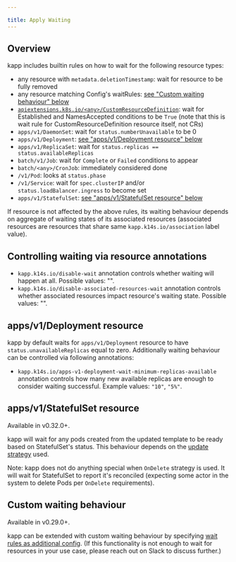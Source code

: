 ```yaml
---

title: Apply Waiting
---
```


## Overview

kapp includes builtin rules on how to wait for the following resource types:

- any resource with `metadata.deletionTimestamp`: wait for resource to be fully removed
- any resource matching Config's waitRules: [see "Custom waiting behaviour" below](#custom-waiting-behaviour)
- [`apiextensions.k8s.io/<any>/CustomResourceDefinition`](https://github.com/carvel-dev/kapp/blob/develop/pkg/kapp/resourcesmisc/api_extensions_vx_crd.go): wait for Established and NamesAccepted conditions to be `True` (note that this is wait rule for CustomResourceDefinition resource itself, not CRs)
- `apps/v1/DaemonSet`: wait for `status.numberUnavailable` to be 0
- `apps/v1/Deployment`: [see "apps/v1/Deployment resource" below](#apps-v1-deployment-resource)
- `apps/v1/ReplicaSet`: wait for `status.replicas == status.availableReplicas`
- `batch/v1/Job`: wait for `Complete` or `Failed` conditions to appear
- `batch/<any>/CronJob`: immediately considered done
- `/v1/Pod`: looks at `status.phase`
- `/v1/Service`: wait for `spec.clusterIP` and/or `status.loadBalancer.ingress` to become set
- `apps/v1/StatefulSet`: [see "apps/v1/StatefulSet resource" below](#appsv1statefulset-resource)

If resource is not affected by the above rules, its waiting behaviour depends on aggregate of waiting states of its associated resources (associated resources are resources that share same `kapp.k14s.io/association` label value).

## Controlling waiting via resource annotations

- `kapp.k14s.io/disable-wait` annotation controls whether waiting will happen at all. Possible values: "".
- `kapp.k14s.io/disable-associated-resources-wait` annotation controls whether associated resources impact resource's waiting state. Possible values: "".

## apps/v1/Deployment resource

kapp by default waits for `apps/v1/Deployment` resource to have `status.unavailableReplicas` equal to zero. Additionally waiting behaviour can be controlled via following annotations:

- `kapp.k14s.io/apps-v1-deployment-wait-minimum-replicas-available` annotation controls how many new available replicas are enough to consider waiting successful. Example values: `"10"`, `"5%"`.

## apps/v1/StatefulSet resource

Available in v0.32.0+.

kapp will wait for any pods created from the updated template to be ready based on StatefulSet's status. This behaviour depends on the [update strategy](https://kubernetes.io/docs/concepts/workloads/controllers/statefulset/#update-strategies) used.

Note: kapp does not do anything special when `OnDelete` strategy is used. It will wait for StatefulSet to report it's reconciled (expecting some actor in the system to delete Pods per `OnDelete` requirements).

## Custom waiting behaviour

Available in v0.29.0+.

kapp can be extended with custom waiting behaviour by specifying [wait rules as additional config](config.md#wait-rules). (If this functionality is not enough to wait for resources in your use case, please reach out on Slack to discuss further.)
